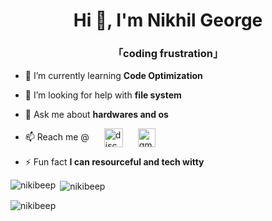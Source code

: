 <h1 align="center">Hi 👋, I'm Nikhil George</h1>
<h3 align="center">「coding frustration」</h3>

- 🌱 I’m currently learning **Code Optimization**

- 🤝 I’m looking for help with **file system**

- 💬 Ask me about **hardwares and os**

- 📫 Reach me @
<a style="padding-left: 20px;" href="https://discordapp.com/users/georgereD10#4625" target="blank"><img align="center" src="https://img.icons8.com/color/48/000000/discord-new-logo.png" alt="discord" height="30" width="30" /></a>
<a style="padding-left: 20px;" href="mailto:nikhilij99@gmail.com" target="blank"><img align="center" src="https://img.icons8.com/color/48/000000/gmail-new.png" alt="gmail" height="30" width="28" /></a>
      <br />

- ⚡ Fun fact **I can resourceful and tech witty**


<p><img align="left" src="https://github-readme-stats.vercel.app/api/top-langs?username=nikibeep&show_icons=true&locale=en&layout=compact" alt="nikibeep" /></p>

<p>&nbsp;<img align="center" src="https://github-readme-stats.vercel.app/api?username=nikibeep&show_icons=true&locale=en" alt="nikibeep" /></p>

<p><img align="center" src="https://github-readme-streak-stats.herokuapp.com/?user=nikibeep&" alt="nikibeep" /></p>


